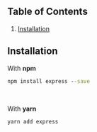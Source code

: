## Table of Contents
1. [Installation](#installation)


## Installation
With **npm**
```cmd
npm install express --save
```

<br>

With **yarn**
``` cmd
yarn add express
```
